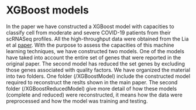 # XGBoost models
In the paper we have constructed a XGBoost model with capacities to classify cell from moderate and severe COVID-19 patients from their scRNASeq profiles. All the high-throughput data were obtained from the Lia et al [paper](https://www.nature.com/articles/s41591-020-0901-9). With the purpose to assess the capacities of this machine learning techniques, we have constructed two models. One of the models have taked into account the entire set of genes that were reported in the original paper. The second model has reduced the set genes by excluding those genes associated with quality factors. We have organized the material into two folders. One folder (/XGBoostModel) include the constructed model required to reconstruct the reslts shown in the main paper. The second folder (/XGBoostReducedModel) give more detail of how these models (complete and reduced) were reconstructed, it means how the data were preprocessed and how the model was training and testing.  
